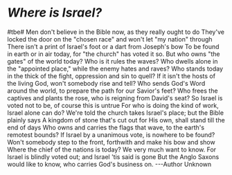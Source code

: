 # *Where is Israel?*
#tbe#
Men don't believe in the Bible now, as they really ought to do
They've locked the door on the "chosen race" and won't let "my nation" through
There isn't a print of Israel's foot or a dart from Joseph's bow
To be found in earth or in air today, for "the church" has voted it so.
But who owns "the gates" of the world today? Who is it rules the waves?
Who dwells alone in the "appointed place," while the enemy hates and raves?
Who stands today in the thick of the fight, oppression and sin to quell?
If it isn't the hosts of the living God, won't somebody rise and tell?
Who sends God's Word around the world, to prepare the path for our Savior's feet?
Who frees the captives and plants the rose, who is reigning from David's seat?
So Israel is voted not to be, of course this is untrue
For who is doing the kind of work, Israel alone can do?
We're told the church takes Israel's place; but the Bible plainly says
A kingdom of stone that's cut out for His own, shall stand till the end of days
Who owns and carries the flags that wave, to the earth's remotest bounds?
If Israel by a unanimous vote, is nowhere to be found?
Won't somebody step to the front, forthwith and make his bow and show
Where the chief of the nations is today? We very much want to know.
For Israel is blindly voted out; and Israel 'tis said is gone
But the Anglo Saxons would like to know, who carries God's business on.
---Author Unknown